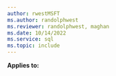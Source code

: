 ```yaml
---
author: rwestMSFT
ms.author: randolphwest
ms.reviewer: randolphwest, maghan
ms.date: 10/14/2022
ms.service: sql
ms.topic: include
---
```

  **Applies to:**
